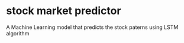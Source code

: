 # stock market predictor
 A Machine Learning model that predicts the stock paterns using LSTM algorithm
